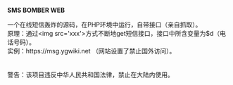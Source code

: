 <strong>SMS BOMBER WEB</strong>
<p>
一个在线短信轰炸的源码，在PHP环境中运行，自带接口（亲自抓取）。<br />
原理：通过&lt;img src='xxx'&gt;方式不断地get短信接口，接口中所含变量为$d（电话号码）。<br />
实例：https://msg.ygwiki.net （网站设置了禁止国外访问）。<br />
<br />
<br />
警告：该项目违反中华人民共和国法律，禁止在大陆内使用。
</p>
<p>
	<br />
</p>
